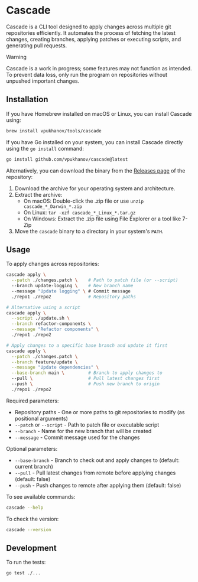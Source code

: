 # Cascade

Cascade is a CLI tool designed to apply changes across multiple git repositories efficiently. It automates the process of fetching the latest changes, creating branches, applying patches or executing scripts, and generating pull requests.

> [!WARNING]
> Cascade is a work in progress; some features may not function as intended. To prevent data loss, only run the program on repositories without unpushed important changes.

## Installation

If you have Homebrew installed on macOS or Linux, you can install Cascade using:

```sh
brew install vpukhanov/tools/cascade
```

If you have Go installed on your system, you can install Cascade directly using the `go install` command:

```sh
go install github.com/vpukhanov/cascade@latest
```

Alternatively, you can download the binary from the [Releases page](https://github.com/vpukhanov/cascade/releases) of the repository:

1. Download the archive for your operating system and architecture.
2. Extract the archive:
   - On macOS: Double-click the .zip file or use `unzip cascade_*_Darwin_*.zip`
   - On Linux: `tar -xzf cascade_*_Linux_*.tar.gz`
   - On Windows: Extract the .zip file using File Explorer or a tool like 7-Zip
3. Move the `cascade` binary to a directory in your system's `PATH`.

## Usage

To apply changes across repositories:

```bash
cascade apply \
  --patch ./changes.patch \    # Path to patch file (or --script)
  --branch update-logging \    # New branch name
  --message "Update logging" \ # Commit message
  ./repo1 ./repo2              # Repository paths

# Alternative using a script
cascade apply \
  --script ./update.sh \
  --branch refactor-components \
  --message "Refactor components" \
  ./repo1 ./repo2

# Apply changes to a specific base branch and update it first
cascade apply \
  --patch ./changes.patch \
  --branch feature/update \
  --message "Update dependencies" \
  --base-branch main \         # Branch to apply changes to
  --pull \                     # Pull latest changes first
  --push \                     # Push new branch to origin
  ./repo1 ./repo2
```

Required parameters:

- Repository paths - One or more paths to git repositories to modify (as positional arguments)
- `--patch` or `--script` - Path to patch file or executable script
- `--branch` - Name for the new branch that will be created
- `--message` - Commit message used for the changes

Optional parameters:

- `--base-branch` - Branch to check out and apply changes to (default: current branch)
- `--pull` - Pull latest changes from remote before applying changes (default: false)
- `--push` - Push changes to remote after applying them (default: false)

To see available commands:

```bash
cascade --help
```

To check the version:

```bash
cascade --version
```

## Development

To run the tests:

```bash
go test ./...
```
